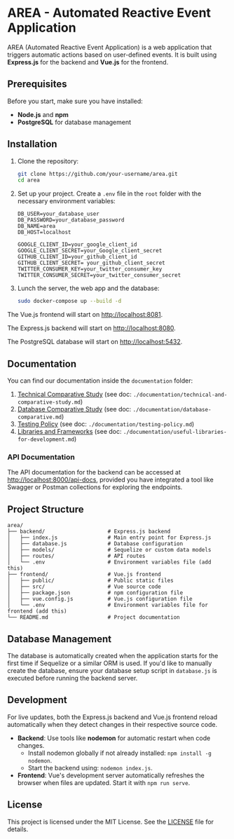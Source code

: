 # AREA - Automated Reactive Event Application

AREA (Automated Reactive Event Application) is a web application that triggers automatic actions based on user-defined events. It is built using **Express.js** for the backend and **Vue.js** for the frontend.

## Prerequisites

Before you start, make sure you have installed:
- **Node.js** and **npm**
- **PostgreSQL** for database management

## Installation

1. Clone the repository:

   ```bash
   git clone https://github.com/your-username/area.git
   cd area
   ```


2. Set up your project. Create a `.env` file in the `root` folder with the necessary environment variables:

   ```plaintext
   DB_USER=your_database_user
   DB_PASSWORD=your_database_password
   DB_NAME=area
   DB_HOST=localhost

   GOOGLE_CLIENT_ID=your_google_client_id
   GOOGLE_CLIENT_SECRET=your_Google_client_secret
   GITHUB_CLIENT_ID=your_github_client_id
   GITHUB_CLIENT_SECRET= your_github_client_secret
   TWITTER_CONSUMER_KEY=your_twitter_consumer_key
   TWITTER_CONSUMER_SECRET=your_twitter_consumer_secret
   ```

3. Lunch the server, the web app and the database:

   ```bash
   sudo docker-compose up --build -d
   ```

The Vue.js frontend will start on [http://localhost:8081](http://localhost:8081).

The Express.js backend will start on [http://localhost:8080](http://localhost:8080).

The PostgreSQL database will start on [http://localhost:5432](http://localhost:5432).

## Documentation

You can find our documentation inside the `documentation` folder:

1. [Technical Comparative Study](documentation/technical-and-comparative-study.md) (see doc: `./documentation/technical-and-comparative-study.md`)
2. [Database Comparative Study](documentation/database-comparative.md) (see doc: `./documentation/database-comparative.md`)
3. [Testing Policy](documentation/testing-policy.md) (see doc: `./documentation/testing-policy.md`)
4. [Libraries and Frameworks](documentation/useful-libraries-for-development.md) (see doc: `./documentation/useful-libraries-for-development.md`)

### API Documentation

The API documentation for the backend can be accessed at [http://localhost:8000/api-docs](http://localhost:8000/api-docs), provided you have integrated a tool like Swagger or Postman collections for exploring the endpoints.

## Project Structure

```plaintext
area/
├── backend/                    # Express.js backend
│   ├── index.js                # Main entry point for Express.js
│   ├── database.js             # Database configuration
│   ├── models/                 # Sequelize or custom data models
│   ├── routes/                 # API routes
│   └── .env                    # Environment variables file (add this)
├── frontend/                   # Vue.js frontend
│   ├── public/                 # Public static files
│   ├── src/                    # Vue source code
│   ├── package.json            # npm configuration file
│   ├── vue.config.js           # Vue.js configuration file
│   └── .env                    # Environment variables file for frontend (add this)
└── README.md                   # Project documentation
```

## Database Management

The database is automatically created when the application starts for the first time if Sequelize or a similar ORM is used. If you'd like to manually create the database, ensure your database setup script in `database.js` is executed before running the backend server.

## Development

For live updates, both the Express.js backend and Vue.js frontend reload automatically when they detect changes in their respective source code.

- **Backend**: Use tools like **nodemon** for automatic restart when code changes.
  - Install nodemon globally if not already installed: `npm install -g nodemon`.
  - Start the backend using: `nodemon index.js`.
- **Frontend**: Vue's development server automatically refreshes the browser when files are updated. Start it with `npm run serve`.

## License

This project is licensed under the MIT License. See the [LICENSE](LICENSE) file for details.
